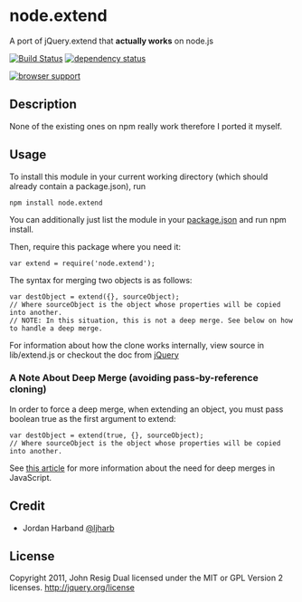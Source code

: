 # node.extend

A port of jQuery.extend that **actually works** on node.js

[![Build Status][travis-svg]][travis-url]
[![dependency status][deps-svg]][deps-url]

[![browser support][testling-png]][testling-url]


## Description

None of the existing ones on npm really work therefore I ported it myself.



## Usage

To install this module in your current working directory (which should already contain a package.json), run

```
npm install node.extend
```

You can additionally just list the module in your [package.json](https://npmjs.org/doc/json.html) and run npm install.

Then, require this package where you need it:

```
var extend = require('node.extend');
```

The syntax for merging two objects is as follows:

```
var destObject = extend({}, sourceObject);
// Where sourceObject is the object whose properties will be copied into another.
// NOTE: In this situation, this is not a deep merge. See below on how to handle a deep merge.
```

For information about how the clone works internally, view source in lib/extend.js or checkout the doc from [jQuery][]

### A Note About Deep Merge (avoiding pass-by-reference cloning)

In order to force a deep merge, when extending an object, you must pass boolean true as the first argument to extend:

```
var destObject = extend(true, {}, sourceObject);
// Where sourceObject is the object whose properties will be copied into another.
```

See [this article](http://www.jon-carlos.com/2013/is-javascript-call-by-value-or-call-by-reference/) for more information about the need for deep merges in JavaScript.

## Credit

- Jordan Harband [@ljharb][]



## License

Copyright 2011, John Resig
Dual licensed under the MIT or GPL Version 2 licenses.
http://jquery.org/license

[testling-png]: https://ci.testling.com/dreamerslab/node.extend.png
[testling-url]: https://ci.testling.com/dreamerslab/node.extend
[travis-svg]: https://travis-ci.org/dreamerslab/node.extend.svg
[travis-url]: https://travis-ci.org/dreamerslab/node.extend
[deps-svg]: https://david-dm.org/dreamerslab/node.extend.svg
[deps-url]: https://david-dm.org/dreamerslab/node.extend
[jQuery]: http://api.jquery.com/jQuery.extend/
[@ljharb]: https://twitter.com/ljharb

